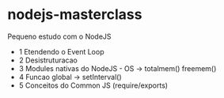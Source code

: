# nodejs-masterclass
Pequeno estudo com o NodeJS

- 1 Etendendo o Event Loop
- 2 Desistruturacao
- 3 Modules nativas do NodeJS - OS -> totalmem() freemem()
- 4 Funcao global -> setInterval()
- 5 Conceitos do Common JS (require/exports) 